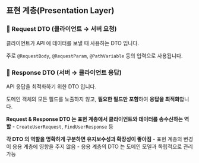 ## 표현 계층(Presentation Layer)

### 🔹 Request DTO (클라이언트 → 서버 요청)

클라이언트가 API 에 데이터를 보낼 때 사용하는 DTO 입니다.

주로 `@RequestBody`, `@RequestParam`, `@PathVariable` 등의 입력으로 사용됩니다.


### 🔹 Response DTO (서버 → 클라이언트 응답)

API 응답을 최적화하기 위한 DTO 입니다.

도메인 객체의 모든 필드를 노출하지 않고, **필요한 필드만 포함**하여 **응답을 최적화**합니다.

**Request & Response DTO 는 표현 계층에서 클라이언트와 데이터를 송수신하는 역할**
    - `CreateUserRequest`, `FindUserResponse` 등

**각 DTO 의 역할을 명확하게 구분하면 유지보수성과 확장성이 좋아짐**
    - 표현 계층의 변경이 응용 계층에 영향을 주지 않음
    - 응용 계층의 DTO 는 도메인 모델과 독립적으로 관리 가능